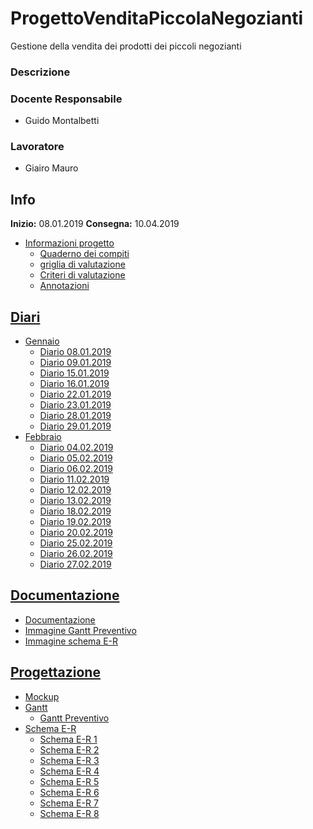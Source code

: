 # ProgettoVenditaPiccolaNegozianti
Gestione della vendita dei prodotti dei piccoli negozianti
### Descrizione

### Docente Responsabile
* Guido Montalbetti
### Lavoratore
* Giairo Mauro
## Info
**Inizio:** 08.01.2019 
**Consegna:** 10.04.2019
* [Informazioni progetto](https://github.com/giairomauro/ProgettoVenditaPiccolaNegozianti/tree/master/Informazioni_progetto "Cartello informazioni progetto")
  + [Quaderno dei compiti](https://github.com/giairomauro/ProgettoVenditaPiccolaNegozianti/blob/master/Informazioni_progetto/1.%20Quaderno%20dei%20Compiti%20Progetti%202018-19%20-%20Gestione%20della%20vendita%20dei%20prodotti%20dei%20piccoli%20negozianti.pdf "Quaderno dei compiti")
  + [griglia di valutazione](https://github.com/giairomauro/ProgettoVenditaPiccolaNegozianti/blob/master/Informazioni_progetto/2.%20Griglia%20di%20valutazione%20LPI%202018.pdf "Griglia di valutazione")
  + [Criteri di valutazione](https://github.com/giairomauro/ProgettoVenditaPiccolaNegozianti/blob/master/Informazioni_progetto/A2.%20Criteri%20di%20valutazione%20LPI%20(estesi).pdf "Criteri di valutazione")
  + [Annotazioni](https://github.com/giairomauro/ProgettoVenditaPiccolaNegozianti/blob/master/Informazioni_progetto/Annotazioni.docx "Annotazioni")

## [Diari](https://github.com/giairomauro/ProgettoVenditaPiccolaNegozianti/tree/master/Diari/ "Diari")
* [Gennaio](https://github.com/giairomauro/ProgettoVenditaPiccolaNegozianti/tree/master/Diari/Gennaio "Diario Gennaio")
  + [Diario 08.01.2019](https://github.com/giairomauro/ProgettoVenditaPiccolaNegozianti/blob/master/Diari/Gennaio/I4_diario_progetto2_2019.08.01.pdf "Diario 08.01.2019")
  + [Diario 09.01.2019](https://github.com/giairomauro/ProgettoVenditaPiccolaNegozianti/blob/master/Diari/Gennaio/I4_diario_progetto2_2019.09.01.pdf "Diario 09.01.2019")
  + [Diario 15.01.2019](https://github.com/giairomauro/ProgettoVenditaPiccolaNegozianti/blob/master/Diari/Gennaio/I4_diario_progetto2_2019.15.01.pdf "Diario 15.01.2019")
  + [Diario 16.01.2019](https://github.com/giairomauro/ProgettoVenditaPiccolaNegozianti/blob/master/Diari/Gennaio/I4_diario_progetto2_2019.16.01.pdf "Diario 16.01.2019")
  + [Diario 22.01.2019](https://github.com/giairomauro/ProgettoVenditaPiccolaNegozianti/blob/master/Diari/Gennaio/I4_diario_progetto2_2019.22.01.pdf "Diario 22.01.2019")
  + [Diario 23.01.2019](https://github.com/giairomauro/ProgettoVenditaPiccolaNegozianti/blob/master/Diari/Gennaio/I4_diario_progetto2_2019.23.01.pdf "Diario 23.01.2019")
  + [Diario 28.01.2019](https://github.com/giairomauro/ProgettoVenditaPiccolaNegozianti/blob/master/Diari/Gennaio/I4_diario_progetto2_2019.28.01.pdf "Diario 28.01.2019")
  + [Diario 29.01.2019](https://github.com/giairomauro/ProgettoVenditaPiccolaNegozianti/blob/master/Diari/Gennaio/I4_diario_progetto2_2019.29.01.pdf "Diario 29.01.2019")
* [Febbraio](https://github.com/giairomauro/ProgettoVenditaPiccolaNegozianti/tree/master/Diari/Febbraio "Diario Febbraio")
  + [Diario 04.02.2019](https://github.com/giairomauro/ProgettoVenditaPiccolaNegozianti/blob/master/Diari/Febbraio/I4_diario_progetto2_2019.04.02.pdf "Diario 04.02.2019")
  + [Diario 05.02.2019](https://github.com/giairomauro/ProgettoVenditaPiccolaNegozianti/blob/master/Diari/Febbraio/I4_diario_progetto2_2019.05.02.pdf "Diario 05.02.2019")
  + [Diario 06.02.2019](https://github.com/giairomauro/ProgettoVenditaPiccolaNegozianti/blob/master/Diari/Febbraio/I4_diario_progetto2_2019.06.02.pdf "Diario 06.02.2019")
  + [Diario 11.02.2019](https://github.com/giairomauro/ProgettoVenditaPiccolaNegozianti/blob/master/Diari/Febbraio/I4_diario_progetto2_2019.11.02.pdf "Diario 11.02.2019")
  + [Diario 12.02.2019](https://github.com/giairomauro/ProgettoVenditaPiccolaNegozianti/blob/master/Diari/Febbraio/I4_diario_progetto2_2019.12.02.pdf "Diario 12.02.2019")
  + [Diario 13.02.2019](https://github.com/giairomauro/ProgettoVenditaPiccolaNegozianti/blob/master/Diari/Febbraio/I4_diario_progetto2_2019.13.02.pdf "Diario 13.02.2019")
  + [Diario 18.02.2019](https://github.com/giairomauro/ProgettoVenditaPiccolaNegozianti/blob/master/Diari/Febbraio/I4_diario_progetto2_2019.18.02.pdf "Diario 18.02.2019")
  + [Diario 19.02.2019](https://github.com/giairomauro/ProgettoVenditaPiccolaNegozianti/blob/master/Diari/Febbraio/I4_diario_progetto2_2019.19.02.pdf "Diario 19.02.2019")
  + [Diario 20.02.2019](https://github.com/giairomauro/ProgettoVenditaPiccolaNegozianti/blob/master/Diari/Febbraio/I4_diario_progetto2_2019.20.02.pdf "Diario 20.02.2019")
  + [Diario 25.02.2019](https://github.com/giairomauro/ProgettoVenditaPiccolaNegozianti/blob/master/Diari/Febbraio/I4_diario_progetto2_2019.25.02.pdf "Diario 25.02.2019")
  + [Diario 26.02.2019](https://github.com/giairomauro/ProgettoVenditaPiccolaNegozianti/blob/master/Diari/Febbraio/I4_diario_progetto2_2019.26.02.pdf "Diario 26.02.2019")
  + [Diario 27.02.2019](https://github.com/giairomauro/ProgettoVenditaPiccolaNegozianti/blob/master/Diari/Febbraio/I4_diario_progetto2_2019.27.02.pdf "Diario 27.02.2019")
  
## [Documentazione](https://github.com/giairomauro/ProgettoVenditaPiccolaNegozianti/tree/master/Documentazione "Cartella documentazione")
  * [Documentazione](https://github.com/giairomauro/ProgettoVenditaPiccolaNegozianti/blob/master/Documentazione/Documentazione_I4AC_GestioneVenditaProdottiPiccolinNegozianti_Mauro.doc "Documentazione")
  * [Immagine Gantt Preventivo](https://github.com/giairomauro/ProgettoVenditaPiccolaNegozianti/blob/master/Documentazione/GanttPreventivo.png "Gantt Preventivo")
  * [Immagine schema E-R](https://github.com/giairomauro/ProgettoVenditaPiccolaNegozianti/blob/master/Documentazione/SchemaE-R.JPG "Schema E-R")

## [Progettazione](https://github.com/giairomauro/ProgettoVenditaPiccolaNegozianti/blob/master/Progettazione/gantt/GanttPreventivo.gan "Cartella progettazione")
* [Mockup](https://github.com/giairomauro/ProgettoVenditaPiccolaNegozianti/blob/master/Progettazione/gantt/GanttPreventivo.gan "Cartella Mockup")
* [Gantt](https://github.com/giairomauro/ProgettoVenditaPiccolaNegozianti/tree/master/Progettazione/gantt "Cartella gantt")
  + [Gantt Preventivo](https://github.com/giairomauro/ProgettoVenditaPiccolaNegozianti/blob/master/Progettazione/gantt/GanttPreventivo.png "Gantt preventivo")
* [Schema E-R](https://github.com/giairomauro/ProgettoVenditaPiccolaNegozianti/tree/master/Progettazione/Schema%20E-R "Cartella Schema E-R")
  + [Schema E-R 1](https://github.com/giairomauro/ProgettoVenditaPiccolaNegozianti/blob/master/Progettazione/Schema%20E-R/schemaE-R1.pdf "Schema E-R 1")
  + [Schema E-R 2](https://github.com/giairomauro/ProgettoVenditaPiccolaNegozianti/blob/master/Progettazione/Schema%20E-R/schemaE-R2.pdf "Schema E-R 2")
  + [Schema E-R 3](https://github.com/giairomauro/ProgettoVenditaPiccolaNegozianti/blob/master/Progettazione/Schema%20E-R/schemaE-R3.pdf "Schema E-R 3")
  + [Schema E-R 4](https://github.com/giairomauro/ProgettoVenditaPiccolaNegozianti/blob/master/Progettazione/Schema%20E-R/schemaE-R4.pdf "Schema E-R 4")
  + [Schema E-R 5](https://github.com/giairomauro/ProgettoVenditaPiccolaNegozianti/blob/master/Progettazione/Schema%20E-R/schemaE-R5.pdf "Schema E-R 5")
  + [Schema E-R 6](https://github.com/giairomauro/ProgettoVenditaPiccolaNegozianti/blob/master/Progettazione/Schema%20E-R/schemaE-R6.pdf "Schema E-R 6")
  + [Schema E-R 7](https://github.com/giairomauro/ProgettoVenditaPiccolaNegozianti/blob/master/Progettazione/Schema%20E-R/schemaE-R7.pdf "Schema E-R 7")
  + [Schema E-R 8](https://github.com/giairomauro/ProgettoVenditaPiccolaNegozianti/blob/master/Progettazione/Schema%20E-R/schemaE-R8.pdf "Schema E-R 8")
